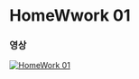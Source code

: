 # HomeWwork 01

### 영상
[![HomeWork 01](https://img.youtube.com/vi/WdeBg6GYcqA/0.jpg)](https://youtu.be/WdeBg6GYcqA)
